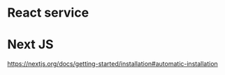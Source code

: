 # React service
# Next JS

https://nextjs.org/docs/getting-started/installation#automatic-installation

